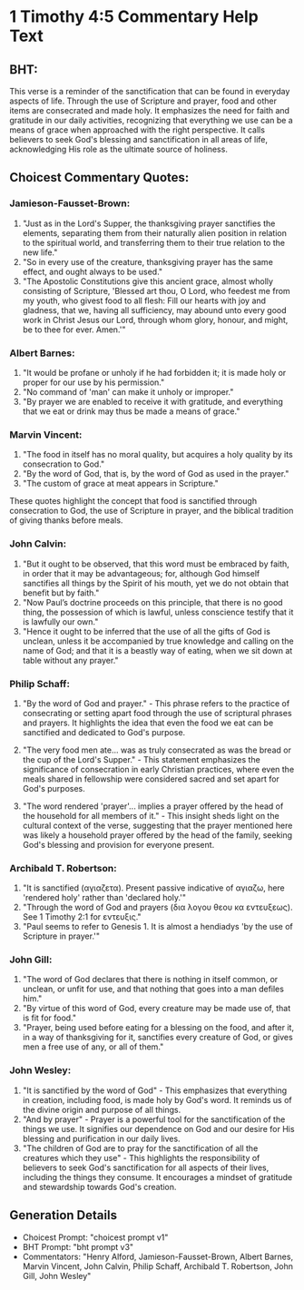 # 1 Timothy 4:5 Commentary Help Text

## BHT:
This verse is a reminder of the sanctification that can be found in everyday aspects of life. Through the use of Scripture and prayer, food and other items are consecrated and made holy. It emphasizes the need for faith and gratitude in our daily activities, recognizing that everything we use can be a means of grace when approached with the right perspective. It calls believers to seek God's blessing and sanctification in all areas of life, acknowledging His role as the ultimate source of holiness.

## Choicest Commentary Quotes:
### Jamieson-Fausset-Brown:
1. "Just as in the Lord's Supper, the thanksgiving prayer sanctifies the elements, separating them from their naturally alien position in relation to the spiritual world, and transferring them to their true relation to the new life."
2. "So in every use of the creature, thanksgiving prayer has the same effect, and ought always to be used."
3. "The Apostolic Constitutions give this ancient grace, almost wholly consisting of Scripture, 'Blessed art thou, O Lord, who feedest me from my youth, who givest food to all flesh: Fill our hearts with joy and gladness, that we, having all sufficiency, may abound unto every good work in Christ Jesus our Lord, through whom glory, honour, and might, be to thee for ever. Amen.'"

### Albert Barnes:
1. "It would be profane or unholy if he had forbidden it; it is made holy or proper for our use by his permission." 
2. "No command of 'man' can make it unholy or improper." 
3. "By prayer we are enabled to receive it with gratitude, and everything that we eat or drink may thus be made a means of grace."

### Marvin Vincent:
1. "The food in itself has no moral quality, but acquires a holy quality by its consecration to God."
2. "By the word of God, that is, by the word of God as used in the prayer."
3. "The custom of grace at meat appears in Scripture."

These quotes highlight the concept that food is sanctified through consecration to God, the use of Scripture in prayer, and the biblical tradition of giving thanks before meals.

### John Calvin:
1. "But it ought to be observed, that this word must be embraced by faith, in order that it may be advantageous; for, although God himself sanctifies all things by the Spirit of his mouth, yet we do not obtain that benefit but by faith."
2. "Now Paul’s doctrine proceeds on this principle, that there is no good thing, the possession of which is lawful, unless conscience testify that it is lawfully our own."
3. "Hence it ought to be inferred that the use of all the gifts of God is unclean, unless it be accompanied by true knowledge and calling on the name of God; and that it is a beastly way of eating, when we sit down at table without any prayer."

### Philip Schaff:
1. "By the word of God and prayer." - This phrase refers to the practice of consecrating or setting apart food through the use of scriptural phrases and prayers. It highlights the idea that even the food we eat can be sanctified and dedicated to God's purpose.

2. "The very food men ate... was as truly consecrated as was the bread or the cup of the Lord's Supper." - This statement emphasizes the significance of consecration in early Christian practices, where even the meals shared in fellowship were considered sacred and set apart for God's purposes.

3. "The word rendered 'prayer'... implies a prayer offered by the head of the household for all members of it." - This insight sheds light on the cultural context of the verse, suggesting that the prayer mentioned here was likely a household prayer offered by the head of the family, seeking God's blessing and provision for everyone present.

### Archibald T. Robertson:
1. "It is sanctified (αγιαζετα). Present passive indicative of αγιαζω, here 'rendered holy' rather than 'declared holy.'" 
2. "Through the word of God and prayers (δια λογου θεου κα εντευξεως). See 1 Timothy 2:1 for εντευξις." 
3. "Paul seems to refer to Genesis 1. It is almost a hendiadys 'by the use of Scripture in prayer.'"

### John Gill:
1. "The word of God declares that there is nothing in itself common, or unclean, or unfit for use, and that nothing that goes into a man defiles him."
2. "By virtue of this word of God, every creature may be made use of, that is fit for food."
3. "Prayer, being used before eating for a blessing on the food, and after it, in a way of thanksgiving for it, sanctifies every creature of God, or gives men a free use of any, or all of them."

### John Wesley:
1. "It is sanctified by the word of God" - This emphasizes that everything in creation, including food, is made holy by God's word. It reminds us of the divine origin and purpose of all things.
2. "And by prayer" - Prayer is a powerful tool for the sanctification of the things we use. It signifies our dependence on God and our desire for His blessing and purification in our daily lives.
3. "The children of God are to pray for the sanctification of all the creatures which they use" - This highlights the responsibility of believers to seek God's sanctification for all aspects of their lives, including the things they consume. It encourages a mindset of gratitude and stewardship towards God's creation.


## Generation Details
- Choicest Prompt: "choicest prompt v1"
- BHT Prompt: "bht prompt v3"
- Commentators: "Henry Alford, Jamieson-Fausset-Brown, Albert Barnes, Marvin Vincent, John Calvin, Philip Schaff, Archibald T. Robertson, John Gill, John Wesley"
